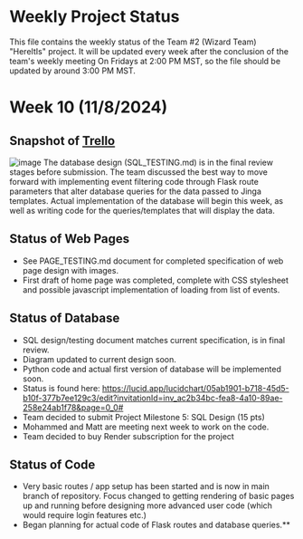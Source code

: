 # Weekly Project Status
This file contains the weekly status of the Team #2 (Wizard Team) "HereItIs" project. 
It will be updated every week after the conclusion of the team's weekly meeting On Fridays at 2:00 PM MST, so the file should be updated by around 3:00 PM MST.

# Week 10 (11/8/2024)
## Snapshot of [Trello](https://trello.com/b/EVZ16txS/wizardteam)
![image](https://github.com/user-attachments/assets/cfd4669b-d536-425e-9965-521b66b5b688)
The database design (SQL_TESTING.md) is in the final review stages before submission. 
The team discussed the best way to move forward with implementing event filtering code through Flask route parameters that alter database queries for the data passed to Jinga templates.
Actual implementation of the database will begin this week, as well as writing code for the queries/templates that will display the data.

## Status of Web Pages
- See PAGE_TESTING.md document for completed specification of web page design with images.
- First draft of home page was completed, complete with CSS stylesheet and possible javascript implementation of loading from list of events.

## Status of Database
- SQL design/testing document matches current specification, is in final review.
- Diagram updated to current design soon.
- Python code and actual first version of database will be implemented soon.
- Status is found here: https://lucid.app/lucidchart/05ab1901-b718-45d5-b10f-377b7ee129c3/edit?invitationId=inv_ac2b34bc-fea8-4a10-89ae-258e24ab1f78&page=0_0#
- Team decided to submit Project Milestone 5: SQL Design (15 pts)
- Mohammed and Matt are meeting next week to work on the code.
- Team decided to buy Render subscription for the project

## Status of Code
- Very basic routes / app setup has been started and is now in main branch of repository. Focus changed to getting rendering of basic pages up and running before designing more advanced user code (which would require login features etc.)
- Began planning for actual code of Flask routes and database queries.**
